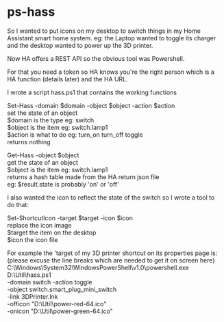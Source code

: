 # ps-hass

So I wanted to put icons on my desktop to switch things in my Home Assistant
smart home system. eg: the Laptop wanted to toggle its charger and the desktop
wanted to power up the 3D printer.

Now HA offers a REST API so the obvious tool was Powershell.

For that you need a token so HA knows you're the right person which is a HA
function (details later) and the HA URL.

I wrote a script hass.ps1 that contains the working functions

Set-Hass -domain $domain -object $object -action $action  
set the state of an object  
$domain is the type eg: switch  
$object is the item eg: switch.lamp1  
$action is what to do eg: turn_on turn_off toggle  
returns nothing

Get-Hass -object $object  
get the state of an object  
$object is the item eg: switch.lamp1  
returns a hash table made from the HA return json file  
eg: $result.state is probably 'on' or 'off'

I also wanted the icon to reflect the state of the switch so I wrote a tool to
do that:

Set-ShortcutIcon -target $target -icon $icon  
replace the icon image  
$target the item on the desktop  
$icon the icon file  

For example the 'target of my 3D printer shortcut on its properties page is:  
(please excuse the line breaks which are needed to get it on screen here)  
C:\Windows\System32\WindowsPowerShell\v1.0\powershell.exe   
     D:\Util\hass.ps1  
     -domain switch -action toggle  
     -object switch.smart_plug_mini_switch  
     -link 3DPrinter.lnk  
     -officon "D:\Util\power-red-64.ico"  
     -onicon "D:\Util\power-green-64.ico"

